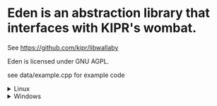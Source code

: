 # Eden is an abstraction library that interfaces with KIPR's wombat.

See https://github.com/kipr/libwallaby

Eden is licensed under GNU AGPL.

see data/example.cpp for example code

<details>
<summary>Linux</summary>
<br>

## Installation:
```sh
git clone https://github.com/bhsaztecs/Eden
cd Eden
source data/shfuncs
initialize
```
## Compiling
```sh
compile [destination folder] [target]
# destination folder should be UserName/ProjectName,
# the full path name on the robot would be
# /home/kipr/Documents/KISS/UserName/ProjectName

# target is either "executable" or "library" at the moment
# target takes any function, but executable & library are
# the only ones tested
```
## Troubleshooting:

### I'm not seeing my project in the IDE
edit
"/home/kipr/Documents/KISS/[UserName]/[ProjectName]/project.manifest"
and "/home/kipr/Documents/KISS/(i forgot the path sorry)"

### SCP refused to copy my files
```sh

shell
cd /home/kipr/Documents/KISS/[UserName]/
sudo chmod 777 -R *
```
</details>


<details>
<summary>Windows</summary>
<br>
  
## Installation:
```sh
git clone https://github.com/bhsaztecs/Eden
cd Eden
. .\data\psfuncs.ps1
Initialize
```
## Compiling
```sh
Compile [destination folder] [target]
# destination folder should be UserName/ProjectName,
# the full path name on the robot would be
# /home/kipr/Documents/KISS/UserName/ProjectName

# target is either "executable" or "library" at the moment
# target takes any function, but executable & library are
# the only ones tested
```
## Troubleshooting:

### I'm not seeing my project in the IDE
edit
"/home/kipr/Documents/KISS/[UserName]/[ProjectName]/project.manifest"
and "/home/kipr/Documents/KISS/(i forgot the path sorry)"

### SCP refused to copy my files
```sh
Remote-Shell
cd /home/kipr/Documents/KISS/[UserName]/
sudo chmod 777 -R *
```
</details>
